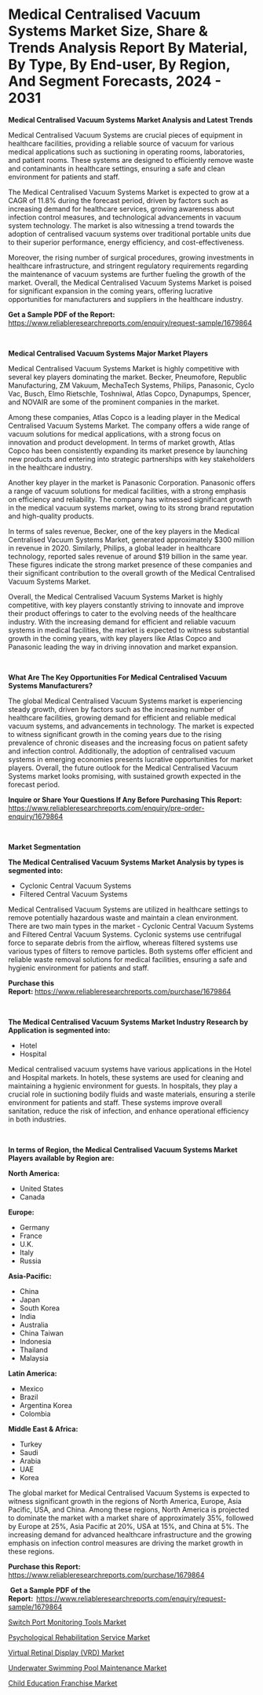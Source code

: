 <p><h1>Medical Centralised Vacuum Systems Market Size, Share & Trends Analysis Report By Material, By Type, By End-user, By Region, And Segment Forecasts, 2024 - 2031</h1></p><p><strong>Medical Centralised Vacuum Systems Market Analysis and Latest Trends</strong></p>
<p><p>Medical Centralised Vacuum Systems are crucial pieces of equipment in healthcare facilities, providing a reliable source of vacuum for various medical applications such as suctioning in operating rooms, laboratories, and patient rooms. These systems are designed to efficiently remove waste and contaminants in healthcare settings, ensuring a safe and clean environment for patients and staff.</p><p>The Medical Centralised Vacuum Systems Market is expected to grow at a CAGR of 11.8% during the forecast period, driven by factors such as increasing demand for healthcare services, growing awareness about infection control measures, and technological advancements in vacuum system technology. The market is also witnessing a trend towards the adoption of centralised vacuum systems over traditional portable units due to their superior performance, energy efficiency, and cost-effectiveness.</p><p>Moreover, the rising number of surgical procedures, growing investments in healthcare infrastructure, and stringent regulatory requirements regarding the maintenance of vacuum systems are further fueling the growth of the market. Overall, the Medical Centralised Vacuum Systems Market is poised for significant expansion in the coming years, offering lucrative opportunities for manufacturers and suppliers in the healthcare industry.</p></p>
<p><strong>Get a Sample PDF of the Report:&nbsp;</strong> <a href="https://www.reliableresearchreports.com/enquiry/request-sample/1679864">https://www.reliableresearchreports.com/enquiry/request-sample/1679864</a></p>
<p>&nbsp;</p>
<p><strong>Medical Centralised Vacuum Systems Major Market Players</strong></p>
<p><p>Medical Centralised Vacuum Systems Market is highly competitive with several key players dominating the market. Becker, Pneumofore, Republic Manufacturing, ZM Vakuum, MechaTech Systems, Philips, Panasonic, Cyclo Vac, Busch, Elmo Rietschle, Toshniwal, Atlas Copco, Dynapumps, Spencer, and NOVAIR are some of the prominent companies in the market. </p><p>Among these companies, Atlas Copco is a leading player in the Medical Centralised Vacuum Systems Market. The company offers a wide range of vacuum solutions for medical applications, with a strong focus on innovation and product development. In terms of market growth, Atlas Copco has been consistently expanding its market presence by launching new products and entering into strategic partnerships with key stakeholders in the healthcare industry. </p><p>Another key player in the market is Panasonic Corporation. Panasonic offers a range of vacuum solutions for medical facilities, with a strong emphasis on efficiency and reliability. The company has witnessed significant growth in the medical vacuum systems market, owing to its strong brand reputation and high-quality products. </p><p>In terms of sales revenue, Becker, one of the key players in the Medical Centralised Vacuum Systems Market, generated approximately $300 million in revenue in 2020. Similarly, Philips, a global leader in healthcare technology, reported sales revenue of around $19 billion in the same year. These figures indicate the strong market presence of these companies and their significant contribution to the overall growth of the Medical Centralised Vacuum Systems Market. </p><p>Overall, the Medical Centralised Vacuum Systems Market is highly competitive, with key players constantly striving to innovate and improve their product offerings to cater to the evolving needs of the healthcare industry. With the increasing demand for efficient and reliable vacuum systems in medical facilities, the market is expected to witness substantial growth in the coming years, with key players like Atlas Copco and Panasonic leading the way in driving innovation and market expansion.</p></p>
<p>&nbsp;</p>
<p><strong>What Are The Key Opportunities For Medical Centralised Vacuum Systems Manufacturers?</strong></p>
<p><p>The global Medical Centralised Vacuum Systems market is experiencing steady growth, driven by factors such as the increasing number of healthcare facilities, growing demand for efficient and reliable medical vacuum systems, and advancements in technology. The market is expected to witness significant growth in the coming years due to the rising prevalence of chronic diseases and the increasing focus on patient safety and infection control. Additionally, the adoption of centralised vacuum systems in emerging economies presents lucrative opportunities for market players. Overall, the future outlook for the Medical Centralised Vacuum Systems market looks promising, with sustained growth expected in the forecast period.</p></p>
<p><strong>Inquire or Share Your Questions If Any Before Purchasing This Report:</strong> <a href="https://www.reliableresearchreports.com/enquiry/pre-order-enquiry/1679864">https://www.reliableresearchreports.com/enquiry/pre-order-enquiry/1679864</a></p>
<p>&nbsp;</p>
<p><strong>Market Segmentation</strong></p>
<p><strong>The Medical Centralised Vacuum Systems Market Analysis by types is segmented into:</strong></p>
<p><ul><li>Cyclonic Central Vacuum Systems</li><li>Filtered Central Vacuum Systems</li></ul></p>
<p><p>Medical Centralised Vacuum Systems are utilized in healthcare settings to remove potentially hazardous waste and maintain a clean environment. There are two main types in the market - Cyclonic Central Vacuum Systems and Filtered Central Vacuum Systems. Cyclonic systems use centrifugal force to separate debris from the airflow, whereas filtered systems use various types of filters to remove particles. Both systems offer efficient and reliable waste removal solutions for medical facilities, ensuring a safe and hygienic environment for patients and staff.</p></p>
<p><strong>Purchase this Report:&nbsp;</strong><a href="https://www.reliableresearchreports.com/purchase/1679864">https://www.reliableresearchreports.com/purchase/1679864</a></p>
<p>&nbsp;</p>
<p><strong>The Medical Centralised Vacuum Systems Market Industry Research by Application is segmented into:</strong></p>
<p><ul><li>Hotel</li><li>Hospital</li></ul></p>
<p><p>Medical centralised vacuum systems have various applications in the Hotel and Hospital markets. In hotels, these systems are used for cleaning and maintaining a hygienic environment for guests. In hospitals, they play a crucial role in suctioning bodily fluids and waste materials, ensuring a sterile environment for patients and staff. These systems improve overall sanitation, reduce the risk of infection, and enhance operational efficiency in both industries.</p></p>
<p>&nbsp;</p>
<p><strong>In terms of Region, the Medical Centralised Vacuum Systems Market Players available by Region are:</strong></p>
<p>
    <p> <strong> North America: </strong>
        <ul>
            <li>United States</li>
            <li>Canada</li>
        </ul>
        </p> 
    <p> <strong> Europe: </strong>
        <ul>
            <li>Germany</li>
            <li>France</li>
            <li>U.K.</li>
            <li>Italy</li>
            <li>Russia</li>
        </ul>
        </p> 
    <p> <strong> Asia-Pacific: </strong>
        <ul>
            <li>China</li>
            <li>Japan</li>
            <li>South Korea</li>
            <li>India</li>
            <li>Australia</li>
            <li>China Taiwan</li>
            <li>Indonesia</li>
            <li>Thailand</li>
            <li>Malaysia</li>
        </ul>
        </p> 
    <p> <strong> Latin America: </strong>
        <ul>
            <li>Mexico</li>
            <li>Brazil</li>
            <li>Argentina Korea</li>
            <li>Colombia</li>
        </ul>
        </p> 
    <p> <strong> Middle East & Africa: </strong>
        <ul>
            <li>Turkey</li>
            <li>Saudi</li>
            <li>Arabia</li>
            <li>UAE</li>
            <li>Korea</li>
        </ul>
    </p>
    </p>
<p><p>The global market for Medical Centralised Vacuum Systems is expected to witness significant growth in the regions of North America, Europe, Asia Pacific, USA, and China. Among these regions, North America is projected to dominate the market with a market share of approximately 35%, followed by Europe at 25%, Asia Pacific at 20%, USA at 15%, and China at 5%. The increasing demand for advanced healthcare infrastructure and the growing emphasis on infection control measures are driving the market growth in these regions.</p></p>
<p><strong>Purchase this Report: </strong><a href="https://www.reliableresearchreports.com/purchase/1679864">https://www.reliableresearchreports.com/purchase/1679864</a></p>
<p>&nbsp;<strong>Get a Sample PDF of the Report:&nbsp;&nbsp;</strong><a href="https://www.reliableresearchreports.com/enquiry/request-sample/1679864">https://www.reliableresearchreports.com/enquiry/request-sample/1679864</a></p>
<p><strong></strong></p>
<p><p><a href="https://medium.com/@teresalittle41/switch-port-monitoring-tools-market-size-cagr-trends-2024-2030-bb962c328898">Switch Port Monitoring Tools Market</a></p><p><a href="https://medium.com/@teresalittle41/psychological-rehabilitation-service-market-comprehensive-assessment-by-type-application-and-cb79a2f9325f">Psychological Rehabilitation Service Market</a></p><p><a href="https://medium.com/@jeanlopez1945/virtual-retinal-display-vrd-market-trends-forecast-and-competitive-analysis-to-2031-3d042d2215ff">Virtual Retinal Display (VRD) Market</a></p><p><a href="https://medium.com/@emilywong49/analyzing-underwater-swimming-pool-maintenance-market-global-industry-perspective-and-forecast-0e26abe9ce72">Underwater Swimming Pool Maintenance Market</a></p><p><a href="https://medium.com/@emilywong49/child-education-franchise-market-insight-market-trends-growth-forecasted-from-2024-to-2031-9f62c220d1c8">Child Education Franchise Market</a></p></p>